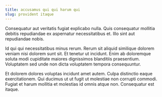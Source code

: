 ```yaml
---
title: accusamus qui qui harum qui
slug: provident itaque
---
```


Consequatur aut veritatis fugiat explicabo nulla. Quis consequatur mollitia debitis repudiandae ex aspernatur necessitatibus et. Illo sint aut repudiandae nobis.

Id qui qui necessitatibus minus rerum. Rerum sit aliquid similique dolorem veniam nisi dolorem sunt sit. Et tenetur ut incidunt. Enim ab doloremque soluta modi cupiditate maiores dignissimos blanditiis praesentium. Voluptatem sed unde non dicta voluptatem tempora consequuntur.

Et dolorem dolores voluptas incidunt amet autem. Culpa distinctio eaque exercitationem. Qui ducimus ut ut fugit ut molestiae non corrupti commodi. Fugiat et harum mollitia et molestias id omnis atque non. Consequatur est itaque.
